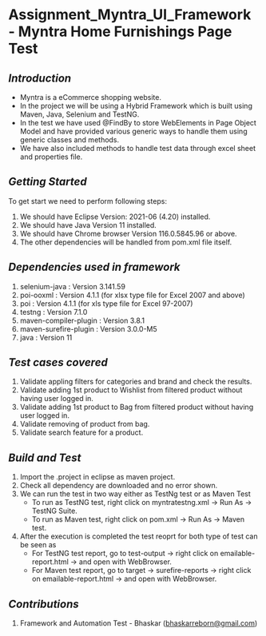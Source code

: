 # Assignment_Myntra_UI_Framework - Myntra Home Furnishings Page Test

## _Introduction_ 
- Myntra is a eCommerce shopping website. 
- In the project we will be using a Hybrid Framework which is built using Maven, Java, Selenium and TestNG.
- In the test we have used @FindBy to store WebElements in Page Object Model and have provided various generic ways to handle them using generic classes and methods.
- We have also included methods to handle test data through excel sheet and properties file.

## _Getting Started_
To get start we need to perform following steps:
1. We should have Eclipse Version: 2021-06 (4.20) installed.
2. We should have Java Version 11 installed.
3. We should have Chrome browser Version 116.0.5845.96 or above.
4. The other dependencies will be handled from pom.xml file itself.

## _Dependencies used in framework_
1. selenium-java : Version 3.141.59
2. poi-ooxml : Version 4.1.1 (for xlsx type file for Excel 2007 and above)
3. poi : Version 4.1.1 (for xls type file for Excel 97-2007)
4. testng : Version 7.1.0
5. maven-compiler-plugin : Version 3.8.1
6. maven-surefire-plugin : Version 3.0.0-M5
7. java : Version 11

## _Test cases covered_
1. Validate appling filters for categories and brand and check the results.
2. Validate adding 1st product to Wishlist from filtered product without having user logged in.
3. Validate adding 1st product to Bag from filtered product without having user logged in.
4. Validate removing of product from bag.
5. Validate search feature for a product.

## _Build and Test_
1. Import the .project in eclipse as maven project.
2. Check all dependency are downloaded and no error shown.
3. We can run the test in two way either as TestNg test or as Maven Test
    - To run as TestNG test, right click on myntratestng.xml -> Run As -> TestNG Suite.
    - To run as Maven test, right click on pom.xml -> Run As -> Maven test.
4. After the execution is completed the test reoprt for both type of test can be seen as
    - For TestNG test report, go to test-output -> right click on emailable-report.html -> and open with WebBrowser.
    - For Maven test report, go to target -> surefire-reports -> right click on emailable-report.html -> and open with WebBrowser.

## _Contributions_

1. Framework and Automation Test - Bhaskar (bhaskarreborn@gmail.com)